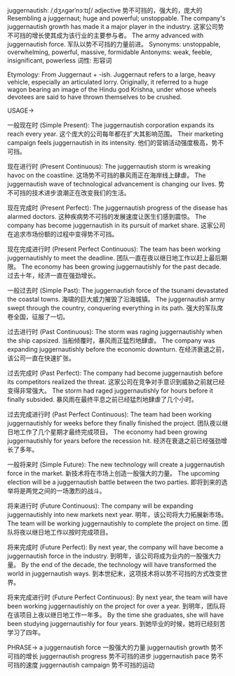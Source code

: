 juggernautish: /ˌdʒʌɡərˈnɔːtɪʃ/
adjective
势不可挡的，强大的，庞大的
Resembling a juggernaut; huge and powerful; unstoppable.
The company's juggernautish growth has made it a major player in the industry.  这家公司势不可挡的增长使其成为该行业的主要参与者。
The army advanced with juggernautish force.  军队以势不可挡的力量前进。
Synonyms: unstoppable, overwhelming, powerful, massive, formidable
Antonyms: weak, feeble, insignificant, powerless
词性: 形容词


Etymology: From Juggernaut + -ish.  Juggernaut refers to a large, heavy vehicle, especially an articulated lorry.  Originally, it referred to a huge wagon bearing an image of the Hindu god Krishna, under whose wheels devotees are said to have thrown themselves to be crushed.


USAGE->

一般现在时 (Simple Present):
The juggernautish corporation expands its reach every year.  这个庞大的公司每年都在扩大其影响范围。
Their marketing campaign feels juggernautish in its intensity.  他们的营销活动强度极高，势不可挡。

现在进行时 (Present Continuous):
The juggernautish storm is wreaking havoc on the coastline. 这场势不可挡的暴风雨正在海岸线上肆虐。
The juggernautish wave of technological advancement is changing our lives.  势不可挡的技术进步浪潮正在改变我们的生活。


现在完成时 (Present Perfect):
The juggernautish progress of the disease has alarmed doctors.  这种疾病势不可挡的发展速度让医生们感到震惊。
The company has become juggernautish in its pursuit of market share.  这家公司在追求市场份额的过程中变得势不可挡。


现在完成进行时 (Present Perfect Continuous):
The team has been working juggernautishly to meet the deadline.  团队一直在夜以继日地工作以赶上最后期限。
The economy has been growing juggernautishly for the past decade.  过去十年，经济一直在强劲增长。


一般过去时 (Simple Past):
The juggernautish force of the tsunami devastated the coastal towns.  海啸的巨大威力摧毁了沿海城镇。
The juggernautish army swept through the country, conquering everything in its path.  强大的军队席卷全国，征服了一切。


过去进行时 (Past Continuous):
The storm was raging juggernautishly when the ship capsized.  当船倾覆时，暴风雨正猛烈地肆虐。
The company was expanding juggernautishly before the economic downturn.  在经济衰退之前，该公司一直在快速扩张。


过去完成时 (Past Perfect):
The company had become juggernautish before its competitors realized the threat.  这家公司在竞争对手意识到威胁之前就已经变得非常强大。
The storm had raged juggernautishly for hours before it finally subsided.  暴风雨在最终平息之前已经猛烈地肆虐了几个小时。


过去完成进行时 (Past Perfect Continuous):
The team had been working juggernautishly for weeks before they finally finished the project.  团队夜以继日地工作了几个星期才最终完成项目。
The economy had been growing juggernautishly for years before the recession hit.  经济在衰退之前已经强劲增长了多年。


一般将来时 (Simple Future):
The new technology will create a juggernautish force in the market. 新技术将在市场上创造一股强大的力量。
The upcoming election will be a juggernautish battle between the two parties.  即将到来的选举将是两党之间的一场激烈的战斗。


将来进行时 (Future Continuous):
The company will be expanding juggernautishly into new markets next year.  明年，该公司将大力拓展新市场。
The team will be working juggernautishly to complete the project on time.  团队将夜以继日地工作以按时完成项目。


将来完成时 (Future Perfect):
By next year, the company will have become a juggernautish force in the industry.  到明年，该公司将成为业内的一股强大力量。
By the end of the decade, the technology will have transformed the world in juggernautish ways.  到本世纪末，这项技术将以势不可挡的方式改变世界。


将来完成进行时 (Future Perfect Continuous):
By next year, the team will have been working juggernautishly on the project for over a year.  到明年，团队将在该项目上夜以继日地工作一年多。
By the time she graduates, she will have been studying juggernautishly for four years. 到她毕业的时候，她将已经刻苦学习了四年。


PHRASE->
a juggernautish force  一股强大的力量
juggernautish growth  势不可挡的增长
juggernautish progress  势不可挡的进步
juggernautish pace  势不可挡的速度
juggernautish campaign  势不可挡的运动
